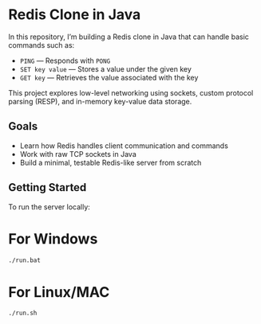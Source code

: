 # Redis Clone in Java

In this repository, I’m building a Redis clone in Java that can handle basic commands such as:

- `PING` — Responds with `PONG`
- `SET key value` — Stores a value under the given key
- `GET key` — Retrieves the value associated with the key

This project explores low-level networking using sockets, custom protocol parsing (RESP), and in-memory key-value data storage.

## Goals

- Learn how Redis handles client communication and commands
- Work with raw TCP sockets in Java
- Build a minimal, testable Redis-like server from scratch

## Getting Started

To run the server locally:

# For Windows
```bash
./run.bat
```

# For Linux/MAC
```bash
./run.sh
```